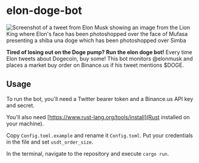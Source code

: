 # elon-doge-bot

![Screenshot of a tweet from Elon Musk showing an image from the Lion King
where Elon's face has been photoshopped over the face of Mufasa presenting
a shiba una doge which has been photoshopped over Simba](tweet.png)

**Tired of losing out on the Doge pump? Run the elon doge bot!**
Every time Elon tweets about Dogecoin, buy some! This bot monitors @elonmusk
and places a market buy order on Binance.us if his tweet mentions $DOGE.

## Usage

To run the bot, you'll need a Twitter bearer token and a Binance.us API key
and secret.

You'll also need [https://www.rust-lang.org/tools/install](Rust installed
on your machine).

Copy `Config.toml.example` and rename it `Config.toml`. Put your credentials in
the file and set `usdt_order_size`.

In the terminal, navigate to the repository and execute `cargo run`.
